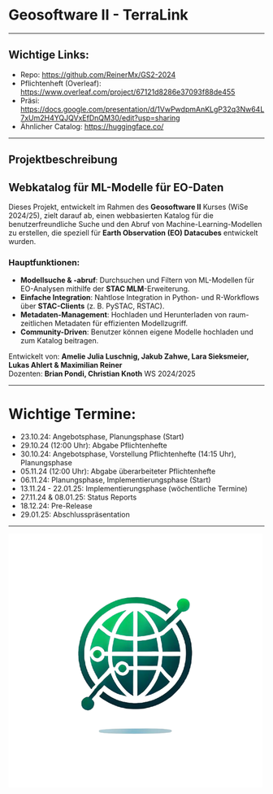 # Geosoftware II - TerraLink 
---
## Wichtige Links:
- Repo: https://github.com/ReinerMx/GS2-2024
- Pflichtenheft (Overleaf): https://www.overleaf.com/project/67121d8286e37093f88de455
- Präsi: https://docs.google.com/presentation/d/1VwPwdpmAnKLgP32q3Nw64L7xUm2H4YQJQVxEfDnQM30/edit?usp=sharing
- Ähnlicher Catalog: https://huggingface.co/
  
---
## Projektbeschreibung
## Webkatalog für ML-Modelle für EO-Daten

Dieses Projekt, entwickelt im Rahmen des **Geosoftware II** Kurses (WiSe 2024/25), zielt darauf ab, einen webbasierten Katalog für die benutzerfreundliche Suche und den Abruf von Machine-Learning-Modellen zu erstellen, die speziell für **Earth Observation (EO) Datacubes** entwickelt wurden.

### Hauptfunktionen:
- **Modellsuche & -abruf**: Durchsuchen und Filtern von ML-Modellen für EO-Analysen mithilfe der **STAC MLM**-Erweiterung.
- **Einfache Integration**: Nahtlose Integration in Python- und R-Workflows über **STAC-Clients** (z. B. PySTAC, RSTAC).
- **Metadaten-Management**: Hochladen und Herunterladen von raum-zeitlichen Metadaten für effizienten Modellzugriff.
- **Community-Driven**:     Benutzer können eigene Modelle hochladen und zum Katalog beitragen.

Entwickelt von: **Amelie Julia Luschnig, Jakub Zahwe, Lara Sieksmeier, Lukas Ahlert & Maximilian Reiner**  
Dozenten: **Brian Pondi, Christian Knoth** 
WS 2024/2025

---
# Wichtige Termine:
- 23.10.24:              Angebotsphase, Planungsphase (Start)
- 29.10.24 (12:00 Uhr):  Abgabe Pflichtenhefte
- 30.10.24:              Angebotsphase, Vorstellung Pflichtenhefte (14:15 Uhr), Planungsphase
- 05.11.24 (12:00 Uhr):  Abgabe überarbeiteter Pflichtenhefte
- 06.11.24:              Planungsphase, Implementierungsphase (Start)
- 13.11.24 - 22.01.25:   Implementierungsphase (wöchentliche Termine)
- 27.11.24 & 08.01.25:   Status Reports
- 18.12.24:              Pre-Release
- 29.01.25:              Abschlusspräsentation

---
![Repository Logo](Dokumente/Logo-Ideen/TerraLink1.png)



